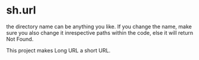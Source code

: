 # sh.url

the directory name can be anything you like.
If you change the name, make sure you also change it inrespective paths within the code, else it will return Not Found.

This project makes Long URL a short URL.

